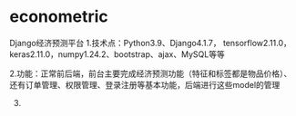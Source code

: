 # econometric
Django经济预测平台
1.技术点：Python3.9、Django4.1.7， tensorflow2.11.0，keras2.11.0，numpy1.24.2、bootstrap、ajax、MySQL等等

2.功能：正常前后端，前台主要完成经济预测功能（特征和标签都是物品价格）、还有订单管理、权限管理、登录注册等基本功能，后端进行这些model的管理 

3.
